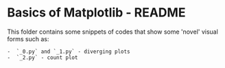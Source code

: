 # Basics of Matplotlib - README

This folder contains some snippets of codes that show some 'novel' visual
forms such as:

    -  `_0.py` and `_1.py` - diverging plots
    -  `_2.py` - count plot
